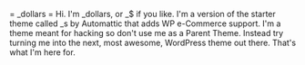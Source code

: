 = _dollars =
Hi. I'm _dollars, or _$ if you like. I'm a version of the starter theme called _s by Automattic that adds WP e-Commerce support. I'm a theme meant for hacking so don't use me as a Parent Theme. Instead try turning me into the next, most awesome, WordPress theme out there. That's what I'm here for.